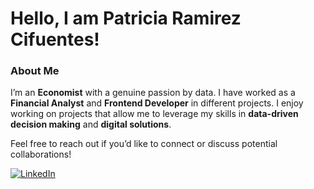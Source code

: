 # Hello, I am Patricia Ramirez Cifuentes!


### About Me
I’m an **Economist** with a genuine passion by data. 
I have worked as a **Financial Analyst** and **Frontend Developer** in different projects.
I enjoy working on projects that allow me to leverage my skills in **data-driven decision making** and **digital solutions**.

Feel free to reach out if you’d like to connect or discuss potential collaborations!


[![LinkedIn](https://img.shields.io/badge/LinkedIn-0077B5?style=for-the-badge&logo=linkedin&logoColor=white)](https://www.linkedin.com/in/ramirezcpatricia1/)
